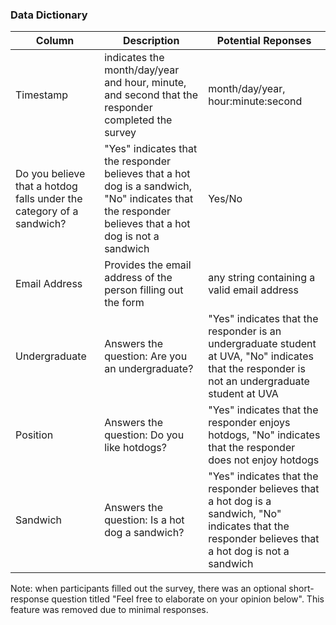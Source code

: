 ### Data Dictionary
| Column| Description| Potential Reponses|                   
|-------|------------|-------------------|
| Timestamp | indicates the month/day/year and hour, minute, and second that the responder completed the survey |month/day/year, hour:minute:second|
| Do you believe that a hotdog falls under the category of a sandwich? | "Yes" indicates that the responder believes that a hot dog is a sandwich, "No" indicates that the responder believes that a hot dog is not a sandwich| Yes/No |
| Email Address| Provides the email address of the person filling out the form| any string containing a valid email address| 
| Undergraduate| Answers the question: Are you an undergraduate?| "Yes" indicates that the responder is an undergraduate student at UVA, "No" indicates that the responder is not an undergraduate student at UVA |
| Position| Answers the question: Do you like hotdogs?| "Yes" indicates that the responder enjoys hotdogs, "No" indicates that the responder does not enjoy hotdogs |
| Sandwich| Answers the question: Is a hot dog a sandwich?| "Yes" indicates that the responder believes that a hot dog is a sandwich, "No" indicates that the responder believes that a hot dog is not a sandwich |

Note: when participants filled out the survey, there was an optional short-response question titled "Feel free to elaborate on your opinion below". This feature was removed due to minimal responses. 
